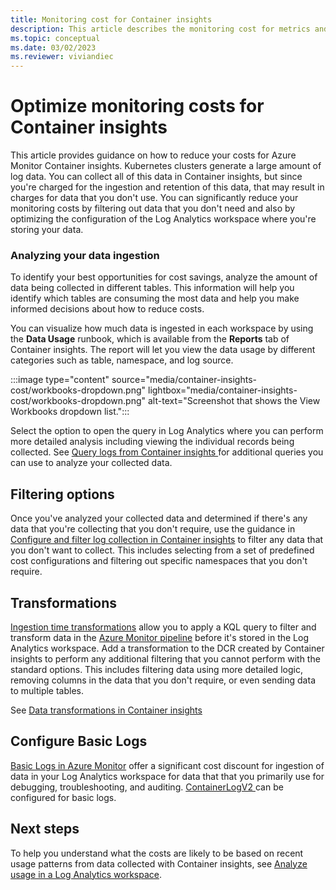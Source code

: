 ```yaml
---
title: Monitoring cost for Container insights
description: This article describes the monitoring cost for metrics and inventory data collected by Container insights to help customers manage their usage and associated costs. 
ms.topic: conceptual
ms.date: 03/02/2023
ms.reviewer: viviandiec
---
```


# Optimize monitoring costs for Container insights

This article provides guidance on how to reduce your costs for Azure Monitor Container insights. Kubernetes clusters generate a large amount of log data. You can collect all of this data in Container insights, but since you're charged for the ingestion and retention of this data, that may result in charges for data that you don't use. You can significantly reduce your monitoring costs by filtering out data that you don't need and also by optimizing the configuration of the Log Analytics workspace where you're storing your data.



### Analyzing your data ingestion

To identify your best opportunities for cost savings, analyze the amount of data being collected in different tables. This information will help you identify which tables are consuming the most data and help you make informed decisions about how to reduce costs.

You can visualize how much data is ingested in each workspace by using the **Data Usage** runbook, which is available from the **Reports** tab of Container insights. The report will let you view the data usage by different categories such as table, namespace, and log source.

:::image type="content" source="media/container-insights-cost/workbooks-dropdown.png" lightbox="media/container-insights-cost/workbooks-dropdown.png" alt-text="Screenshot that shows the View Workbooks dropdown list.":::



Select the option to open the query in Log Analytics where you can perform more detailed analysis including viewing the individual records being collected. See [Query logs from Container insights
](./container-insights-log-query.md) for additional queries you can use to analyze your collected data.



## Filtering options
Once you've analyzed your collected data and determined if there's any data that you're collecting that you don't require, use the guidance in [Configure and filter log collection in Container insights](./container-insights-data-collection-configure.md) to filter any data that you don't want to collect. This includes selecting from a set of predefined cost configurations and filtering out specific namespaces that you don't require.

## Transformations
[Ingestion time transformations](../essentials/data-collection-transformations.md) allow you to apply a KQL query to filter and transform data in the [Azure Monitor pipeline](../essentials/pipeline-overview.md) before it's stored in the Log Analytics workspace. Add a transformation to the DCR created by Container insights to perform any additional filtering that you cannot perform with the standard options. This includes filtering data using more detailed logic, removing columns in the data that you don't require, or even sending data to multiple tables. 


See [Data transformations in Container insights](./container-insights-transformations.md)

## Configure Basic Logs
[Basic Logs in Azure Monitor](../logs/basic-logs-configure.md) offer a significant cost discount for ingestion of data in your Log Analytics workspace for data that that you primarily use for debugging, troubleshooting, and auditing. [ContainerLogV2 ](container-insights-logs-schema.md) can be configured for basic logs.




## Next steps

To help you understand what the costs are likely to be based on recent usage patterns from data collected with Container insights, see [Analyze usage in a Log Analytics workspace](../logs/analyze-usage.md).
